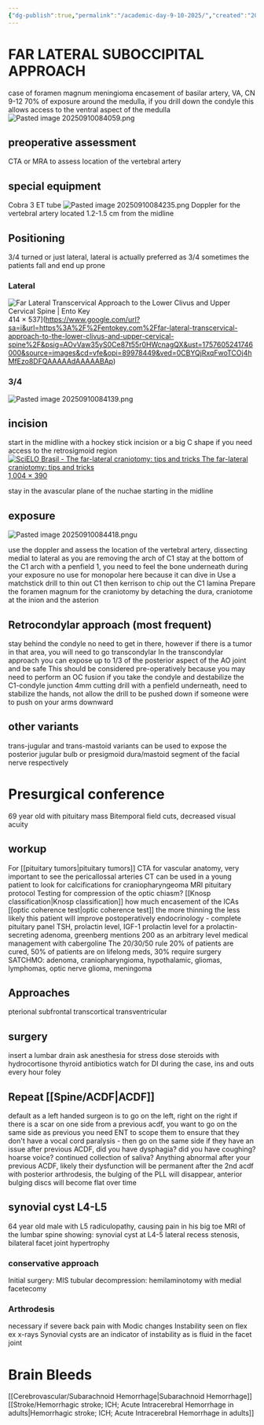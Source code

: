 ```yaml
---
{"dg-publish":true,"permalink":"/academic-day-9-10-2025/","created":"2025-09-10T08:36:04.469-07:00","updated":"2025-09-10T10:55:28.039-07:00"}
---
```



# FAR LATERAL SUBOCCIPITAL APPROACH

case of foramen magnum meningioma
	encasement of basilar artery, VA, CN 9-12
70% of exposure around the medulla, if you drill down the condyle this allows access to the ventral aspect of the medulla
![Pasted image 20250910084059.png](/img/user/assets/Pasted%20image%2020250910084059.png)

## preoperative assessment
CTA or MRA to assess location of the vertebral artery
## special equipment
Cobra 3 ET tube
![Pasted image 20250910084235.png](/img/user/assets/Pasted%20image%2020250910084235.png)
Doppler for the vertebral artery located 1.2-1.5 cm from the midline
## Positioning
3/4 turned or just lateral, lateral is actually preferred as 3/4 sometimes the patients fall and end up prone
### Lateral
![Far Lateral Transcervical Approach to the Lower Clivus and Upper Cervical  Spine | Ento Key](https://encrypted-tbn0.gstatic.com/images?q=tbn:ANd9GcQIeb9Jp85RtY3ak7b95E2WYGdIYVJ2VVsHiyiHjrS8cgMgPNsMiTuYsLCxiU4XTHm63ss&usqp=CAU)414 × 537](https://www.google.com/url?sa=i&url=https%3A%2F%2Fentokey.com%2Ffar-lateral-transcervical-approach-to-the-lower-clivus-and-upper-cervical-spine%2F&psig=AOvVaw35yS0Ce87t55r0HWcnagQX&ust=1757605241746000&source=images&cd=vfe&opi=89978449&ved=0CBYQjRxqFwoTCOj4hMfEzo8DFQAAAAAdAAAAABAp)
### 3/4 
![Pasted image 20250910084139.png](/img/user/assets/Pasted%20image%2020250910084139.png)


## incision
start in the midline with a hockey stick incision or a big C shape if you need access to the retrosigmoid region
[![SciELO Brasil - The far-lateral craniotomy: tips and tricks The far-lateral  craniotomy: tips and tricks](https://encrypted-tbn0.gstatic.com/images?q=tbn:ANd9GcRy8K9Wc0iLGK-MFvXjObvaDv_RRykDp6Iwsw&s)1,004 × 390](https://www.google.com/url?sa=i&url=https%3A%2F%2Fwww.scielo.br%2Fj%2Fanp%2Fa%2FPnmMdVTqsQSrmhNHxJGfk7n%2F%3Flang%3Den&psig=AOvVaw35yS0Ce87t55r0HWcnagQX&ust=1757605241746000&source=images&cd=vfe&opi=89978449&ved=0CBYQjRxqFwoTCOj4hMfEzo8DFQAAAAAdAAAAABAz)

stay in the avascular plane of the nuchae starting in the midline
## exposure
![Pasted image 20250910084418.png](/img/user/assets/Pasted%20image%2020250910084418.png)u

use the doppler and assess the location of the vertebral artery, dissecting medial to lateral as you are removing the arch of C1
stay at the bottom of the C1 arch with a penfield 1, you need to feel the bone underneath during your exposure no use for monopolar here because it can dive in
Use a matchstick drill to thin out C1 then kerrison to chip out the C1 lamina
Prepare the foramen magnum for the craniotomy by detaching the dura, craniotome at the inion and the asterion

## Retrocondylar approach (most frequent)
stay behind the condyle no need to get in there, however if there is a tumor in that area, you will need to go transcondylar
In the transcondylar approach you can expose up to 1/3 of the posterior aspect of the AO joint and be safe
This should be considered pre-operatively because you may need to perform an OC fusion if you take the condyle and destabilize the C1-condyle junction
4mm cutting drill with a penfield underneath, need to stabilize the hands, not allow the drill to be pushed down if someone were to push on your arms downward


## other variants
trans-jugular and trans-mastoid variants can be used to expose the posterior jugular bulb or presigmoid dura/mastoid segment of the facial nerve respectively


# Presurgical conference

69 year old with pituitary mass
Bitemporal field cuts, decreased visual acuity

## workup
For [[pituitary tumors\|pituitary tumors]]
CTA for vascular anatomy, very important to see the pericallossal arteries
CT can be used in a young patient to look for calcifications for craniopharyngeoma
MRI pituitary protocol
Testing for compression of the optic chiasm? 
[[Knosp classification\|Knosp classification]] how much encasement of the ICAs
[[optic coherence test\|optic coherence test]] the more thinning the less likely this patient will improve postoperatively
endocrinology - complete pituitary panel
TSH, prolactin level, IGF-1
prolactin level for a prolactin-secreting adenoma, greenberg mentions 200 as an arbitrary level
	medical management with cabergoline
The 20/30/50 rule
20% of patients are cured, 50% of patients are on lifelong meds, 30% require surgery
SATCHMO: adenoma, craniopharyngioma, hypothalamic, gliomas, lymphomas, optic nerve glioma, meningoma
## Approaches
pterional
subfrontal
transcortical transventricular

## surgery
insert a lumbar drain
ask anesthesia for stress dose steroids with hydrocortisone
thyroid
antibiotics
watch for DI during the case, ins and outs every hour
foley


## Repeat [[Spine/ACDF\|ACDF]]
default as a left handed surgeon is to go on the left, right on the right
if there is a scar on one side from a previous acdf, you want to go on the same side as previous 
you need ENT to scope them to ensure that they don't have a vocal cord paralysis - then go on the same side if they have an issue
after previous ACDF, did you have dysphagia? did you have coughing? hoarse voice? continued collection of saliva? Anything abnormal after your previous ACDF, likely their dysfunction will be permanent after the 2nd acdf
with posterior arthrodesis, the bulging of the PLL will disappear, anterior bulging discs will become flat over time

## synovial cyst L4-L5
64 year old male with L5 radiculopathy, causing pain in his big toe
MRI of the lumbar spine showing:
synovial cyst at L4-5
lateral recess stenosis, bilateral facet joint hypertrophy

### conservative approach
Initial surgery:
MIS tubular decompression: hemilaminotomy with medial facetecomy

### Arthrodesis
necessary if severe back pain with Modic changes
Instability seen on flex ex x-rays
Synovial cysts are an indicator of instability as is fluid in the facet joint

# Brain Bleeds
[[Cerebrovascular/Subarachnoid Hemorrhage\|Subarachnoid Hemorrhage]]
[[Stroke/Hemorrhagic stroke; ICH; Acute Intracerebral Hemorrhage in adults\|Hemorrhagic stroke; ICH; Acute Intracerebral Hemorrhage in adults]]